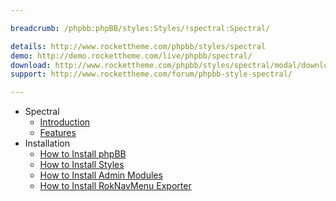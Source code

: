 ```yaml
---

breadcrumb: /phpbb:phpBB/styles:Styles/!spectral:Spectral/

details: http://www.rockettheme.com/phpbb/styles/spectral
demo: http://demo.rockettheme.com/live/phpbb/spectral/
download: http://www.rockettheme.com/phpbb/styles/spectral/modal/downloads
support: http://www.rockettheme.com/forum/phpbb-style-spectral/

---
```


* Spectral
	* [Introduction](INDEX.md#introduction)
	* [Features](INDEX.md#features)
* Installation
	* [How to Install phpBB](../../start/install.md)
	* [How to Install Styles](../../start/styles.md)
	* [How to Install Admin Modules](../../start/styles.md#installing-administrative-modules)
	* [How to Install RokNavMenu Exporter](../../modules/roknavmenu.md)